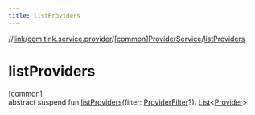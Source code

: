 ```yaml
---
title: listProviders
---
```

//[link](../../../index.html)/[com.tink.service.provider](../index.html)/[[common]ProviderService](index.html)/[listProviders](list-providers.html)



# listProviders



[common]\
abstract suspend fun [listProviders](list-providers.html)(filter: [ProviderFilter](../[common]-provider-filter/index.html)?): [List](https://kotlinlang.org/api/latest/jvm/stdlib/kotlin.collections/-list/index.html)&lt;[Provider](../../com.tink.model.provider/[common]-provider/index.html)&gt;




